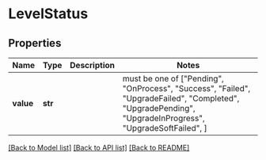 # LevelStatus


## Properties
Name | Type | Description | Notes
------------ | ------------- | ------------- | -------------
**value** | **str** |  |  must be one of ["Pending", "OnProcess", "Success", "Failed", "UpgradeFailed", "Completed", "UpgradePending", "UpgradeInProgress", "UpgradeSoftFailed", ]

[[Back to Model list]](../README.md#documentation-for-models) [[Back to API list]](../README.md#documentation-for-api-endpoints) [[Back to README]](../README.md)


